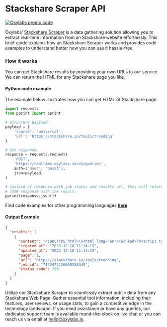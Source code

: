 # Stackshare Scraper API

[![Oxylabs promo code](https://user-images.githubusercontent.com/129506779/250792357-8289e25e-9c36-4dc0-a5e2-2706db797bb5.png)](https://oxylabs.go2cloud.org/aff_c?offer_id=7&aff_id=877&url_id=112)

Oxylabs’ [Stackshare Scraper](https://oxylabs.io/products/scraper-api/web/stackshare?utm_source=github&utm_medium=repositories&utm_campaign=product) is a data gathering solution allowing you to extract real-time information from an Stackshare website effortlessly. This brief guide explains how an Stackshare Scraper works and provides code examples to understand better how you can use it hassle-free.

### How it works

You can get Stackshare results by providing your own URLs to our service. We can return the HTML for any Stackshare page you like.

#### Python code example

The example below illustrates how you can get HTML of Stackshare page.

```python
import requests
from pprint import pprint

# Structure payload.
payload = {
    'source': 'universal',
    'url': 'https://stackshare.io/tools/trending'
}

# Get response.
response = requests.request(
    'POST',
    'https://realtime.oxylabs.io/v1/queries',
    auth=('user', 'pass1'),
    json=payload,
)

# Instead of response with job status and results url, this will return the
# JSON response with the result.
pprint(response.json())
```
Find code examples for other programming languages [**here**](https://github.com/oxylabs/stackshare-scraper/tree/main/code%20examples)

#### Output Example
```json
{
  "results": [
    {
      "content": "<!DOCTYPE html>\n<html lang='en'>\n<head>\n<script type=\"text/javascript\">window.NREUM||(NREUM={});NREU ... </html>",
      "created_at": "2023-12-18 11:14:15",
      "updated_at": "2023-12-18 11:14:19",
      "page": 1,
      "url": "https://stackshare.io/tools/trending",
      "job_id": "7142472126669288449",
      "status_code": 200
    }
  ]
}
```
Utilize our Stackshare Scraper to seamlessly extract public data from any Stackshare Web Page. Gather essential tool information, including their features, user reviews, or usage stats, to gain a competitive edge in the technology landscape. If you need assistance or have any queries, our dedicated support team is available round-the-clock on live chat or you can reach us via email at hello@oxylabs.io.